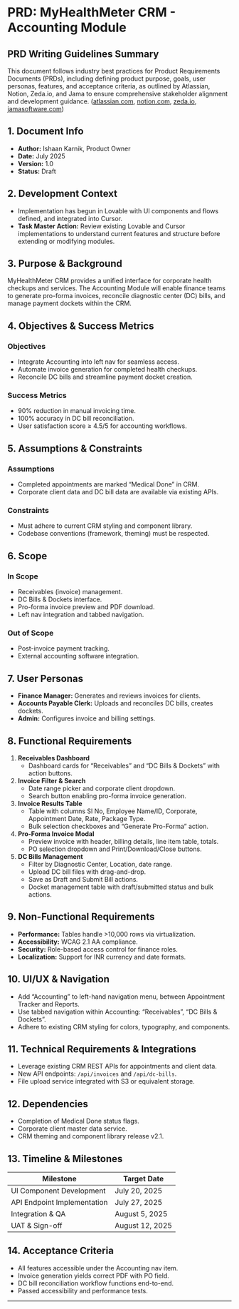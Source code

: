 # PRD: MyHealthMeter CRM - Accounting Module

## PRD Writing Guidelines Summary
This document follows industry best practices for Product Requirements Documents (PRDs), including defining product purpose, goals, user personas, features, and acceptance criteria, as outlined by Atlassian, Notion, Zeda.io, and Jama to ensure comprehensive stakeholder alignment and development guidance. ([atlassian.com](https://www.atlassian.com/agile/product-management/requirements?utm_source=chatgpt.com), [notion.com](https://www.notion.com/blog/how-to-write-a-prd?utm_source=chatgpt.com), [zeda.io](https://zeda.io/blog/product-requirement-document?utm_source=chatgpt.com), [jamasoftware.com](https://www.jamasoftware.com/requirements-management-guide/writing-requirements/how-to-write-an-effective-product-requirements-document/?utm_source=chatgpt.com))

## 1. Document Info
- **Author:** Ishaan Karnik, Product Owner
- **Date:** July 2025
- **Version:** 1.0
- **Status:** Draft

## 2. Development Context
- Implementation has begun in Lovable with UI components and flows defined, and integrated into Cursor.
- **Task Master Action:** Review existing Lovable and Cursor implementations to understand current features and structure before extending or modifying modules.

## 3. Purpose & Background
MyHealthMeter CRM provides a unified interface for corporate health checkups and services. The Accounting Module will enable finance teams to generate pro-forma invoices, reconcile diagnostic center (DC) bills, and manage payment dockets within the CRM.

## 4. Objectives & Success Metrics
### Objectives
- Integrate Accounting into left nav for seamless access.
- Automate invoice generation for completed health checkups.
- Reconcile DC bills and streamline payment docket creation.

### Success Metrics
- 90% reduction in manual invoicing time.
- 100% accuracy in DC bill reconciliation.
- User satisfaction score ≥ 4.5/5 for accounting workflows.

## 5. Assumptions & Constraints
### Assumptions
- Completed appointments are marked “Medical Done” in CRM.
- Corporate client data and DC bill data are available via existing APIs.

### Constraints
- Must adhere to current CRM styling and component library.
- Codebase conventions (framework, theming) must be respected.

## 6. Scope
### In Scope
- Receivables (invoice) management.
- DC Bills & Dockets interface.
- Pro-forma invoice preview and PDF download.
- Left nav integration and tabbed navigation.

### Out of Scope
- Post-invoice payment tracking.
- External accounting software integration.

## 7. User Personas
- **Finance Manager:** Generates and reviews invoices for clients.
- **Accounts Payable Clerk:** Uploads and reconciles DC bills, creates dockets.
- **Admin:** Configures invoice and billing settings.

## 8. Functional Requirements
1. **Receivables Dashboard**
   - Dashboard cards for “Receivables” and “DC Bills & Dockets” with action buttons.
2. **Invoice Filter & Search**
   - Date range picker and corporate client dropdown.
   - Search button enabling pro-forma invoice generation.
3. **Invoice Results Table**
   - Table with columns Sl No, Employee Name/ID, Corporate, Appointment Date, Rate, Package Type.
   - Bulk selection checkboxes and “Generate Pro-Forma” action.
4. **Pro-Forma Invoice Modal**
   - Preview invoice with header, billing details, line item table, totals.
   - PO selection dropdown and Print/Download/Close buttons.
5. **DC Bills Management**
   - Filter by Diagnostic Center, Location, date range.
   - Upload DC bill files with drag-and-drop.
   - Save as Draft and Submit Bill actions.
   - Docket management table with draft/submitted status and bulk actions.

## 9. Non-Functional Requirements
- **Performance:** Tables handle >10,000 rows via virtualization.
- **Accessibility:** WCAG 2.1 AA compliance.
- **Security:** Role-based access control for finance roles.
- **Localization:** Support for INR currency and date formats.

## 10. UI/UX & Navigation
- Add “Accounting” to left-hand navigation menu, between Appointment Tracker and Reports.
- Use tabbed navigation within Accounting: “Receivables”, “DC Bills & Dockets”.
- Adhere to existing CRM styling for colors, typography, and components.

## 11. Technical Requirements & Integrations
- Leverage existing CRM REST APIs for appointments and client data.
- New API endpoints: `/api/invoices` and `/api/dc-bills`.
- File upload service integrated with S3 or equivalent storage.

## 12. Dependencies
- Completion of Medical Done status flags.
- Corporate client master data service.
- CRM theming and component library release v2.1.

## 13. Timeline & Milestones
| Milestone                   | Target Date    |
| --------------------------- | -------------- |
| UI Component Development    | July 20, 2025  |
| API Endpoint Implementation | July 27, 2025  |
| Integration & QA            | August 5, 2025 |
| UAT & Sign-off              | August 12, 2025|

## 14. Acceptance Criteria
- All features accessible under the Accounting nav item.
- Invoice generation yields correct PDF with PO field.
- DC bill reconciliation workflow functions end-to-end.
- Passed accessibility and performance tests.

---

